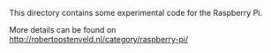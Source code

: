This directory contains some experimental code for the Raspberry Pi. 

More details can be found on http://robertoostenveld.nl/category/raspberry-pi/
